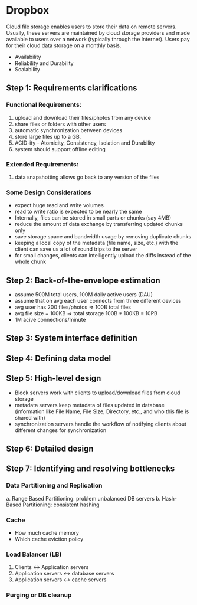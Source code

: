 # Dropbox
Cloud file storage enables users to store their data on remote servers. Usually, these servers are maintained by cloud storage providers and made available to users over a network (typically through the Internet). Users pay for their cloud data storage on a monthly basis.
- Availability
- Reliability and Durability
- Scalability

## Step 1: Requirements clarifications
### Functional Requirements:
1. upload and download their files/photos from any device
2. share files or folders with other users
3. automatic synchronization between devices
4. store large files up to a GB.
5. ACID-ity - Atomicity, Consistency, Isolation and Durability
6. system should support offline editing
### Extended Requirements:
1. data snapshotting allows go back to any version of the files

### Some Design Considerations
- expect huge read and write volumes
- read to write ratio is expected to be nearly the same
- Internally, files can be stored in small parts or chunks (say 4MB)
- reduce the amount of data exchange by transferring updated chunks only
- save storage space and bandwidth usage by removing duplicate chunks
- keeping a local copy of the metadata (file name, size, etc.) with the client can save us a lot of round trips to the server
- for small changes, clients can intelligently upload the diffs instead of the whole chunk

## Step 2: Back-of-the-envelope estimation
- assume 500M total users, 100M daily active users (DAU)
- assume that on avg each user connects from three different devices
- avg user has 200 files/photos => 100B total files
- avg file size = 100KB => total storage 100B * 100KB = 10PB
- 1M acive connections/minute

## Step 3: System interface definition

## Step 4: Defining data model

## Step 5: High-level design
- Block servers work with clients to upload/download files from cloud storage
- metadata servers keep metadata of files updated in database (information like File Name, File Size, Directory, etc., and who this file is shared with)
- synchronization servers handle the workflow of notifying clients about different changes for synchronization

## Step 6: Detailed design

## Step 7: Identifying and resolving bottlenecks
### Data Partitioning and Replication
a. Range Based Partitioning: problem unbalanced DB servers
b. Hash-Based Partitioning: consistent hashing
### Cache
- How much cache memory
- Which cache eviction policy
### Load Balancer (LB)
1. Clients <-> Application servers
2. Application servers <-> database servers
3. Application servers <-> cache servers
### Purging or DB cleanup